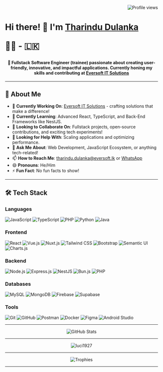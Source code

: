 <div> 
  <p align="right">
    <img src="https://komarev.com/ghpvc/?username=luci1927&color=brightgreen" alt="Profile views" />
  </p>
  <h1><strong>
    Hi there! 👋 I'm <a href="https://github.com/luci1927" target="blank">Tharindu Dulanka</a> 
  </strong>
    <p>
    🙌💵 - 🇱🇰
  </p>
  </h1>
  
</div>


 <h4 align="center">🚀 <strong>Fullstack Software Engineer</strong> (trainee) passionate about creating user-friendly, innovative, and impactful applications. Currently honing my skills and contributing at  <a href="https://github.com/eversoft-lk" target="blank">Eversoft IT Solutions</a>
 </h4>



---

## 🌟 **About Me**

- 🔭 **Currently Working On**: [Eversoft IT Solutions](https://github.com/eversoft-lk) - crafting solutions that make a difference!
- 🌱 **Currently Learning**: Advanced React, TypeScript, and Back-End Frameworks like NestJS.
- 👯 **Looking to Collaborate On**: Fullstack projects, open-source contributions, and exciting tech experiments!
- 🤔 **Looking for Help With**: Scaling applications and optimizing performance.
- 💬 **Ask Me About**: Web Development, JavaScript Ecosystem, or anything tech-related!
- 📫 **How to Reach Me**: [tharindu.dulanka@eversoft.lk](mailto:tharindu.dulanka@eversoft.lk) or [WhatsApp](https://wa.me/94774754156)
- 😄 **Pronouns**: He/Him
- ⚡ **Fun Fact**: No fun facts to show!

---

## 🛠 **Tech Stack**

### **Languages**
![JavaScript](https://img.shields.io/badge/-JavaScript-F7DF1E?style=flat-square&logo=javascript&logoColor=black)
![TypeScript](https://img.shields.io/badge/-TypeScript-007ACC?style=flat-square&logo=typescript&logoColor=white)
![PHP](https://img.shields.io/badge/-PHP-777BB4?style=flat-square&logo=php&logoColor=white)
![Python](https://img.shields.io/badge/-Python-3776AB?style=flat-square&logo=python&logoColor=white)
![Java](https://img.shields.io/badge/-Java-007396?style=flat-square&logo=java&logoColor=white)

### **Frontend**
![React](https://img.shields.io/badge/-React-61DAFB?style=flat-square&logo=react&logoColor=black)
![Vue.js](https://img.shields.io/badge/-Vue.js-4FC08D?style=flat-square&logo=vue.js&logoColor=white)
![Nuxt.js](https://img.shields.io/badge/-Nuxt.js-00C58E?style=flat-square&logo=nuxt.js&logoColor=white)
![Tailwind CSS](https://img.shields.io/badge/-Tailwind_CSS-38B2AC?style=flat-square&logo=tailwind-css&logoColor=white)
![Bootstrap](https://img.shields.io/badge/-Bootstrap-7952B3?style=flat-square&logo=bootstrap&logoColor=white)
![Semantic UI](https://img.shields.io/badge/-Semantic_UI-35BDB2?style=flat-square&logo=semantic-ui-react&logoColor=white)
![Charts.js](https://img.shields.io/badge/-Charts.js-FF6384?style=flat-square&logo=chartdotjs&logoColor=white)

### **Backend**
![Node.js](https://img.shields.io/badge/-Node.js-339933?style=flat-square&logo=node.js&logoColor=white)
![Express.js](https://img.shields.io/badge/-Express.js-000000?style=flat-square&logo=express&logoColor=white)
![NestJS](https://img.shields.io/badge/-NestJS-E0234E?style=flat-square&logo=nestjs&logoColor=white)
![Bun.js](https://img.shields.io/badge/-Bun.js-000000?style=flat-square&logo=bun&logoColor=white)
![PHP](https://img.shields.io/badge/-PHP-777BB4?style=flat-square&logo=php&logoColor=white)

### **Databases**
![MySQL](https://img.shields.io/badge/-MySQL-4479A1?style=flat-square&logo=mysql&logoColor=white)
![MongoDB](https://img.shields.io/badge/-MongoDB-47A248?style=flat-square&logo=mongodb&logoColor=white)
![Firebase](https://img.shields.io/badge/-Firebase-FFCA28?style=flat-square&logo=firebase&logoColor=white)
![Supabase](https://img.shields.io/badge/-Supabase-3FCF8E?style=flat-square&logo=supabase&logoColor=white)

### **Tools**
![Git](https://img.shields.io/badge/-Git-F05032?style=flat-square&logo=git&logoColor=white)
![GitHub](https://img.shields.io/badge/-GitHub-181717?style=flat-square&logo=github&logoColor=white)
![Postman](https://img.shields.io/badge/-Postman-FF6C37?style=flat-square&logo=postman&logoColor=white)
![Docker](https://img.shields.io/badge/-Docker-2496ED?style=flat-square&logo=docker&logoColor=white)
![Figma](https://img.shields.io/badge/-Figma-F24E1E?style=flat-square&logo=figma&logoColor=white)
![Android Studio](https://img.shields.io/badge/-Android_Studio-3DDC84?style=flat-square&logo=android-studio&logoColor=white)

---



<p align="center">
  <img src="https://github-readme-stats.vercel.app/api?username=luci1927&show_icons=true&theme=radical" alt="GitHub Stats" />
</p>

---


<p align="center">
  <img src="https://github-readme-stats.vercel.app/api/top-langs?username=luci1927&show_icons=true&theme=dark&hide_border=true&locale=en&layout=compact" alt="luci1927" />
</p>

---

<p align="center">
  <img src="https://github-profile-trophy.vercel.app/?username=luci1927&theme=radical&margin-w=15" alt="Trophies" />
</p>

---


